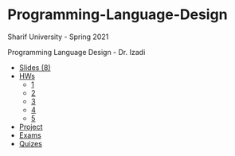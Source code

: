#  Programming-Language-Design

Sharif University - Spring 2021

Programming Language Design - Dr. Izadi

 - [Slides (8)](https://github.com/saaz742/Programming-Language-Design/tree/main/slides)
 - [HWs](https://github.com/saaz742/Programming-Language-Design/tree/main/HWs)
    - [1](https://github.com/saaz742/Programming-Language-Design/tree/main/HWs/1)
    - [2](https://github.com/saaz742/Programming-Language-Design/tree/main/HWs/2)
    - [3](https://github.com/saaz742/Programming-Language-Design/tree/main/HWs/3)
    - [4](https://github.com/saaz742/Programming-Language-Design/tree/main/HWs/4)
    - [5](https://github.com/saaz742/Programming-Language-Design/tree/main/HWs/5)
 - [Project](https://github.com/saaz742/Programming-Language-Design/tree/main/Project)
 - [Exams](https://github.com/saaz742/Programming-Language-Design/tree/main/Exam)
 - [Quizes](https://github.com/saaz742/Programming-Language-Design/tree/main/Quiz)
